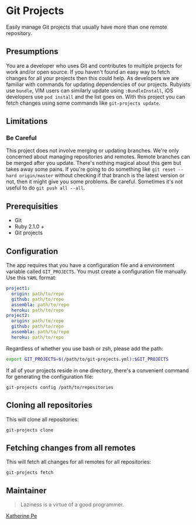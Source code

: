 # Git Projects

Easily manage Git projects that usually have more than one remote repository.

## Presumptions

You are a developer who uses Git and contributes to multiple projects for work and/or open source.
If you haven't found an easy way to fetch changes for all your projects then this could help.
As developers we are familiar with commands for updating dependencies of our projects.
Rubyists use `bundle`, VIM users can similarly update using `:BundleInstall`, iOS developers use `pod install` and the list goes on.
With this project you can fetch changes using some commands like `git-projects update`.

## Limitations

### Be Careful

This project does not involve merging or updating branches. We're only concerned about managing repositories and remotes.
Remote branches can be merged after you update. There's nothing magical about this gem but takes away some pains.
If you're going to do something like `git reset --hard origin/master` without checking if that branch is the latest version or not, then it might give you some problems.
Be careful. Sometimes it's not useful to do `git push all --all`.

## Prerequisities

* Git
* Ruby 2.1.0 +
* Git projects

## Configuration

The app requires that you have a configuration file and a environment variable called `GIT_PROJECTS`.
You must create a configuration file manually. Use this `YAML` format:

```yaml
project1:
  origin: path/to/repo
  github: path/to/repo
  assembla: path/to/repo
  heroku: path/to/repo
project2:
  origin: path/to/repo
  github: path/to/repo
  assembla: path/to/repo
  heroku: path/to/repo
```

Regardless of whether you use bash or zsh, please add the path:

```bash
export GIT_PROJECTS=$(/path/to/git-projects.yml):$GIT_PROJECTS
```

If all of your projects reside in one directory, there's a convenient command for generating the configuration file:

`git-projects config /path/to/repositories`

## Cloning all repositories

This will clone all repositories:

`git-projects clone`


## Fetching changes from all remotes

This will fetch all changes for all remotes for all repositories:

`git-projects fetch`

## Maintainer

> Laziness is a virtue of a good programmer.

[Katherine Pe](http://c.kat.pe)
